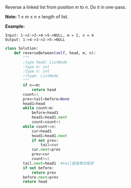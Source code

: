 Reverse a linked list from position *m* to *n*. Do it in one-pass.

**Note:** 1 ≤ *m* ≤ *n* ≤ length of list.

**Example:**

```
Input: 1->2->3->4->5->NULL, m = 2, n = 4
Output: 1->4->3->2->5->NULL
```

```python
class Solution:
    def reverseBetween(self, head, m, n):
        """
        :type head: ListNode
        :type m: int
        :type n: int
        :rtype: ListNode
        """
        if n==m:
            return head
        count=1
        prev=tail=before=None
        head1=head
        while count<m:
            before=head1
            head1=head1.next
            count=count+1
        while count<=n:
            cur=head1
            head1=head1.next
            if not prev:
                tail=cur
            cur.next=prev
            prev=cur
            count+=1
        tail.next=head1  #tail是链表的尾部
        if not before:
            return prev
        before.next=prev
        return head
```

